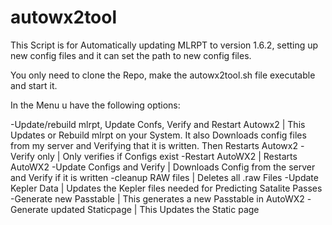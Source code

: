 # autowx2tool
This Script is for Automatically updating MLRPT to version 1.6.2, setting up new config files and it can set the path to new config files.

You only need to clone the Repo, make the autowx2tool.sh file executable and start it. 

In the Menu u have the following options:

-Update/rebuild mlrpt, Update Confs, Verify and Restart Autowx2   | This Updates or Rebuild mlrpt on your System. It also Downloads config files from my server and Verifying that it is written. Then Restarts Autowx2
-Verify only    | Only verifies if Configs exist
-Restart AutoWX2    | Restarts AutoWX2
-Update Configs and Verify    | Downloads Config from the server and Verify if it is written
-cleanup RAW files   | Deletes all .raw Files 
-Update Kepler Data   | Updates the Kepler files needed for Predicting Satalite Passes
-Generate new Passtable   | This generates a new Passtable in AutoWX2
-Generate updated Staticpage    | This Updates the Static page
